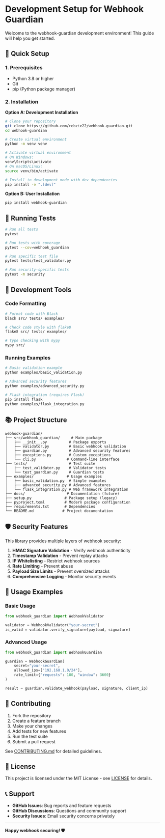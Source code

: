 # Development Setup for Webhook Guardian

Welcome to the webhook-guardian development environment! This guide will help you get started.

## 🚀 Quick Setup

### 1. Prerequisites
- Python 3.8 or higher
- Git
- pip (Python package manager)

### 2. Installation

**Option A: Development Installation**
```bash
# Clone your repository
git clone https://github.com/rebzie22/webhook-guardian.git
cd webhook-guardian

# Create virtual environment
python -m venv venv

# Activate virtual environment
# On Windows:
venv\Scripts\activate
# On macOS/Linux:
source venv/bin/activate

# Install in development mode with dev dependencies
pip install -e ".[dev]"
```

**Option B: User Installation**
```bash
pip install webhook-guardian
```

## 🧪 Running Tests

```bash
# Run all tests
pytest

# Run tests with coverage
pytest --cov=webhook_guardian

# Run specific test file
pytest tests/test_validator.py

# Run security-specific tests
pytest -m security
```

## 🔧 Development Tools

### Code Formatting
```bash
# Format code with Black
black src/ tests/ examples/

# Check code style with flake8
flake8 src/ tests/ examples/

# Type checking with mypy
mypy src/
```

### Running Examples
```bash
# Basic validation example
python examples/basic_validation.py

# Advanced security features
python examples/advanced_security.py

# Flask integration (requires Flask)
pip install flask
python examples/flask_integration.py
```

## 📚 Project Structure

```
webhook-guardian/
├── src/webhook_guardian/     # Main package
│   ├── __init__.py          # Package exports
│   ├── validator.py         # Basic webhook validation
│   ├── guardian.py          # Advanced security features
│   ├── exceptions.py        # Custom exceptions
│   └── cli.py              # Command-line interface
├── tests/                   # Test suite
│   ├── test_validator.py    # Validator tests
│   └── test_guardian.py     # Guardian tests
├── examples/               # Usage examples
│   ├── basic_validation.py  # Simple examples
│   ├── advanced_security.py # Advanced features
│   └── flask_integration.py # Web framework integration
├── docs/                   # Documentation (future)
├── setup.py               # Package setup (legacy)
├── pyproject.toml         # Modern package configuration
├── requirements.txt       # Dependencies
└── README.md             # Project documentation
```

## 🛡️ Security Features

This library provides multiple layers of webhook security:

1. **HMAC Signature Validation** - Verify webhook authenticity
2. **Timestamp Validation** - Prevent replay attacks
3. **IP Whitelisting** - Restrict webhook sources
4. **Rate Limiting** - Prevent abuse
5. **Payload Size Limits** - Prevent oversized attacks
6. **Comprehensive Logging** - Monitor security events

## 📖 Usage Examples

### Basic Usage
```python
from webhook_guardian import WebhookValidator

validator = WebhookValidator("your-secret")
is_valid = validator.verify_signature(payload, signature)
```

### Advanced Usage
```python
from webhook_guardian import WebhookGuardian

guardian = WebhookGuardian(
    secret="your-secret",
    allowed_ips=["192.168.1.0/24"],
    rate_limit={"requests": 100, "window": 3600}
)

result = guardian.validate_webhook(payload, signature, client_ip)
```

## 🤝 Contributing

1. Fork the repository
2. Create a feature branch
3. Make your changes
4. Add tests for new features
5. Run the test suite
6. Submit a pull request

See [CONTRIBUTING.md](CONTRIBUTING.md) for detailed guidelines.

## 📄 License

This project is licensed under the MIT License - see [LICENSE](LICENSE) for details.

## 📞 Support

- **GitHub Issues**: Bug reports and feature requests
- **GitHub Discussions**: Questions and community support
- **Security Issues**: Email security concerns privately

---

**Happy webhook securing! 🛡️**
